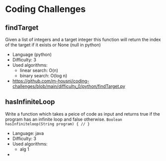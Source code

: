 # Coding Challenges

## findTarget
Given a list of integers and a target integer this function will return the index of the target if it exists or None (null in python)
* Language (python)
* Difficulty: 3
* Used algorithms: 
  * linear search: O(n)
  * binary search: O(log n)
* https://github.com/m-housni/coding-challenges/blob/main/difficulty_0/python/findTarget.py

## hasInfiniteLoop
Write a function which takes a peice of code as input and returns true if the program has an infinite loop and false otherwise.
`
Boolean hasInfiniteloop(String program) {
  //
}
`
* Language: java
* Difficulty: 3
* Used algorithms:
  * alg 1
* 
